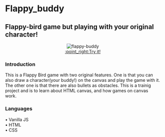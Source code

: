 
# Flappy_buddy
## Flappy-bird game but playing with your original character!

<p align="center">
  <img src="https://user-images.githubusercontent.com/69213541/114287130-4eb0c680-9a19-11eb-8ccd-0a9646e707b2.gif" alt="flappy-buddy" /><br>
  <a href="https://miyabitanimchi.github.io/flappy_buddy/" target="_blank">:point_right:Try it!</a>
</p>



### Introduction
This is a Flappy Bird game with two original features. One is that you can also draw a character(your buddy!) on the canvas and play the game with it. The other one is that there are also bullets as obstacles.
This is a trainig project and is to learn about HTML canvas, and how games on canvas work.


### Languages
• Vanilla JS <br>
• HTML <br>
• CSS <br>


